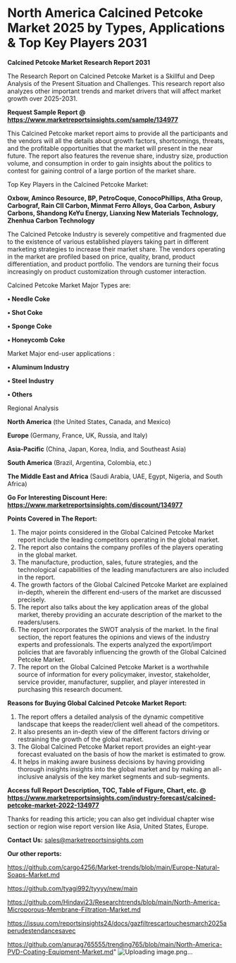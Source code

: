 # North America Calcined Petcoke Market 2025 by Types, Applications & Top Key Players 2031

<strong>Calcined Petcoke Market Research Report 2031</strong>

The Research Report on Calcined Petcoke Market is a Skillful and Deep Analysis of the Present Situation and Challenges. This research report also analyzes other important trends and market drivers that will affect market growth over 2025-2031.

<strong>Request Sample Report @ <a href=https://www.marketreportsinsights.com/sample/134977>https://www.marketreportsinsights.com/sample/134977</a></strong>

This Calcined Petcoke market report aims to provide all the participants and the vendors will all the details about growth factors, shortcomings, threats, and the profitable opportunities that the market will present in the near future. The report also features the revenue share, industry size, production volume, and consumption in order to gain insights about the politics to contest for gaining control of a large portion of the market share.

Top Key Players in the Calcined Petcoke Market:

<strong>Oxbow, Aminco Resource, BP, PetroCoque, ConocoPhillips, Atha Group, Carbograf, Rain CII Carbon, Minmat Ferro Alloys, Goa Carbon, Asbury Carbons, Shandong KeYu Energy, Lianxing New Materials Technology, Zhenhua Carbon Technology</strong>

The Calcined Petcoke Industry is severely competitive and fragmented due to the existence of various established players taking part in different marketing strategies to increase their market share. The vendors operating in the market are profiled based on price, quality, brand, product differentiation, and product portfolio. The vendors are turning their focus increasingly on product customization through customer interaction.

Calcined Petcoke Market Major Types are:

<strong>• Needle Coke

• Shot Coke

• Sponge Coke

• Honeycomb Coke</strong>

Market Major end-user applications :

<strong>• Aluminum Industry

• Steel Industry

• Others</strong>

Regional Analysis

</u><strong><b>North America</b></strong> (the United States, Canada, and Mexico)

<strong><b>Europe </b></strong>(Germany, France, UK, Russia, and Italy)

<strong><b>Asia-Pacific</b></strong> (China, Japan, Korea, India, and Southeast Asia)

<strong><b>South America</b></strong> (Brazil, Argentina, Colombia, etc.)

<strong><b>The Middle East and Africa</b></strong> (Saudi Arabia, UAE, Egypt, Nigeria, and South Africa)

<strong>Go For Interesting Discount Here: <a href=https://www.marketreportsinsights.com/discount/134977>https://www.marketreportsinsights.com/discount/134977</a></strong>

<strong>Points Covered in The Report:</strong>
<ol>
  <li>The major points considered in the Global Calcined Petcoke Market report include the leading competitors operating in the global market.</li>
  <li>The report also contains the company profiles of the players operating in the global market.</li>
  <li>The manufacture, production, sales, future strategies, and the technological capabilities of the leading manufacturers are also included in the report.</li>
  <li>The growth factors of the Global Calcined Petcoke Market are explained in-depth, wherein the different end-users of the market are discussed precisely.</li>
  <li>The report also talks about the key application areas of the global market, thereby providing an accurate description of the market to the readers/users.</li>
  <li>The report incorporates the SWOT analysis of the market. In the final section, the report features the opinions and views of the industry experts and professionals. The experts analyzed the export/import policies that are favorably influencing the growth of the Global Calcined Petcoke Market.</li>
  <li>The report on the Global Calcined Petcoke Market is a worthwhile source of information for every policymaker, investor, stakeholder, service provider, manufacturer, supplier, and player interested in purchasing this research document.</li>
</ol>
<strong>Reasons for Buying Global Calcined Petcoke Market Report:</strong>

<ol>
  <li>The report offers a detailed analysis of the dynamic competitive landscape that keeps the reader/client well ahead of the competitors.</li>
  <li>It also presents an in-depth view of the different factors driving or restraining the growth of the global market.</li>
  <li>The Global Calcined Petcoke Market report provides an eight-year forecast evaluated on the basis of how the market is estimated to grow.</li>
  <li>It helps in making aware business decisions by having providing thorough insights insights into the global market and by making an all-inclusive analysis of the key market segments and sub-segments.</li>
</ol>
<strong>Access full Report Description, TOC, Table of Figure, Chart, etc. @ <a href=https://www.marketreportsinsights.com/industry-forecast/calcined-petcoke-market-2022-134977>https://www.marketreportsinsights.com/industry-forecast/calcined-petcoke-market-2022-134977</a></strong>


Thanks for reading this article; you can also get individual chapter wise section or region wise report version like Asia, United States, Europe.

<strong>Contact Us:</strong>
sales@marketreportsinsights.com

<strong>Our other reports:</strong>

<a href=https://github.com/cargo4256/Market-trends/blob/main/Europe-Natural-Soaps-Market.md>https://github.com/cargo4256/Market-trends/blob/main/Europe-Natural-Soaps-Market.md</a>

<a href=https://github.com/tyagi992/tyyyy/new/main>https://github.com/tyagi992/tyyyy/new/main</a>

<a href=https://github.com/Hindavi23/Researchtrends/blob/main/North-America-Microporous-Membrane-Filtration-Market.md>https://github.com/Hindavi23/Researchtrends/blob/main/North-America-Microporous-Membrane-Filtration-Market.md</a>

<a href=https://issuu.com/reportsinsights24/docs/gazfiltrescartouchesmarch2025aperudestendancesavec>https://issuu.com/reportsinsights24/docs/gazfiltrescartouchesmarch2025aperudestendancesavec</a>

<a href=https://github.com/anurag765555/trending765/blob/main/North-America-PVD-Coating-Equipment-Market.md>https://github.com/anurag765555/trending765/blob/main/North-America-PVD-Coating-Equipment-Market.md</a>"
![Uploading image.png…]()

